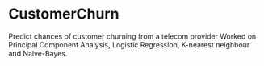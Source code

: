 # CustomerChurn
Predict chances of customer churning from a telecom provider
Worked on Principal Component Analysis, Logistic Regression, K-nearest neighbour and Naive-Bayes.
